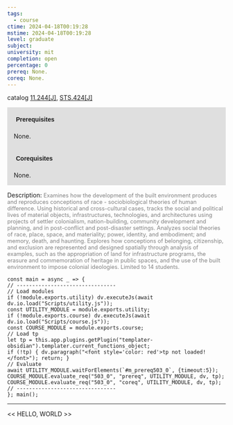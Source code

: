 ```yaml
---
tags:
  - course
ctime: 2024-04-18T00:19:28
mstime: 2024-04-18T00:19:28
level: graduate
subject: 
university: mit
completion: open
percentage: 0
prereq: None.
coreq: None.
---
```


catalog [11.244[J]](http://student.mit.edu/catalog/m11b.html#11.244), [STS.424[J]](http://student.mit.edu/catalog/mSTSb.html#STS.424)

<span style="display: block; padding: 15px; background-color: rgb(100, 100, 100, 0.2);"><font id="m_prereq503_0" style="display: block; font-family: Arial, sans-serif; font-weight: bold; padding: 5px">Prerequisites</font><br><span id="prereq503_0">None.</span></span>
<span style="display: block; padding: 15px; background-color: rgb(100, 100, 100, 0.2);"><font id="m_coreq503_0" style="display: block; font-family: Arial, sans-serif; font-weight: bold; padding: 5px">Corequisites</font><br><span id="coreq503_0">None.</span></span>

<font style="">Description:</font>
<font style="color: grey; font-size: 0.8rem;">Examines how the development of the built environment produces and reproduces conceptions of race - sociobiological theories of human difference. Using historical and cross-cultural cases, tracks the social and political lives of material objects, infrastructures, technologies, and architectures using projects of settler colonialism, nation-building, community development and planning, and in post-conflict and post-disaster settings. Analyzes social theories of race, place, space, and materiality; power, identity, and embodiment; and memory, death, and haunting. Explores how conceptions of belonging, citizenship, and exclusion are represented and designed spatially through analysis of examples, such as the appropriation of land for infrastructure programs, the erasure and commemoration of heritage in public spaces, and the use of the built environment to impose colonial ideologies. Limited to 14 students.</font>

```dataviewjs
const main = async _ => {
// --------------------------------
// Load modules
if (!module.exports.utility) dv.executeJs(await dv.io.load("Scripts/utility.js"));
const UTILITY_MODULE = module.exports.utility;
if (!module.exports.course) dv.executeJs(await dv.io.load("Scripts/course.js"));
const COURSE_MODULE = module.exports.course;
// Load tp
let tp = this.app.plugins.getPlugin("templater-obsidian").templater.current_functions_object;
if (!tp) { dv.paragraph("<font style='color: red'>tp not loaded!</font>"); return; }
// Evaluate
await UTILITY_MODULE.waitForElements(`#m_prereq503_0`, {timeout:5});
COURSE_MODULE.evaluate_req("503_0", "prereq", UTILITY_MODULE, dv, tp);
COURSE_MODULE.evaluate_req("503_0", "coreq", UTILITY_MODULE, dv, tp);
// --------------------------------
}; main();
```

---

<< HELLO, WORLD >>
